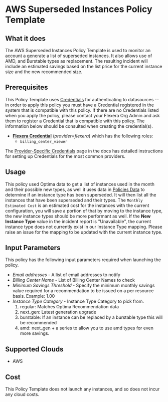 # AWS Superseded Instances Policy Template

## What it does

The AWS Superseded Instances Policy Template is used to monitor an account a generate a list of superseded instances. It also allows use of AMD, and Burstable types as replacement. The resulting incident will include an estimated savings based on the list price for the current instance size and the new recommended size.

## Prerequisites

This Policy Template uses [Credentials](https://docs.flexera.com/flexera/EN/Automation/ManagingCredentialsExternal.htm) for authenticating to datasources -- in order to apply this policy you must have a Credential registered in the system that is compatible with this policy. If there are no Credentials listed when you apply the policy, please contact your Flexera Org Admin and ask them to register a Credential that is compatible with this policy. The information below should be consulted when creating the credential(s).

- [**Flexera Credential**](https://docs.flexera.com/flexera/EN/Automation/ProviderCredentials.htm) (*provider=flexera*) which has the following roles:
  - `billing_center_viewer`

The [Provider-Specific Credentials](https://docs.flexera.com/flexera/EN/Automation/ProviderCredentials.htm) page in the docs has detailed instructions for setting up Credentials for the most common providers.

## Usage

This policy used Optima data to get a list of instances used in the month and their possible new types, as well it uses data in [Policies Data](https://github.com/flexera-public/policy_templates/tree/master/data) to determine if an instance type has been superseded.  It will then list all the instances that have been superseded and their types. The `Monthly Estimated Cost` is an estimated cost for the instances with the current configuration, you will save a portion of that by moving to the instance type, the new instance types should be more performant as well. If the **New Instance Type** value in the incident report is "Unavailable", the current instance type does not currently exist in our Instance Type mapping. Please raise an issue for the mapping to be updated with the current instance type.

## Input Parameters

This policy has the following input parameters required when launching the policy.

- *Email addresses* - A list of email addresses to notify
- *Billing Center Name* - List of Billing Center Names to check
- *Minimum Savings Threshold* - Specify the minimum monthly savings value required for a recommendation to be issued on a per resource basis. Example: 1.00
- *Instance Type Category* - Instance Type Category to pick from.
  1. regular: Matches Optima Recommendation data
  1. next_gen: Latest generation upgrade
  1. burstable: If an instance can be replaced by a burstable type this will be recommended
  1. amd: next_gen + a series to allow you to use amd types for even more savings.

## Supported Clouds

- AWS

## Cost

This Policy Template does not launch any instances, and so does not incur any cloud costs.
